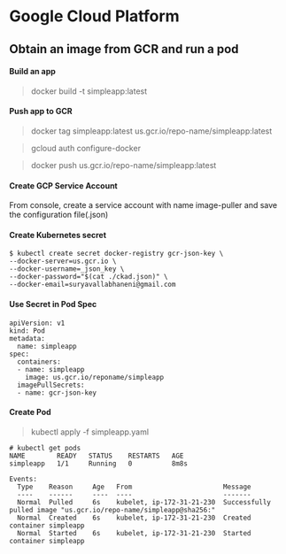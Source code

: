 # Google Cloud Platform

## Obtain an image from GCR and run a pod

#### Build an app

> docker build -t simpleapp:latest

#### Push app to GCR

> docker tag simpleapp:latest us.gcr.io/repo-name/simpleapp:latest

> gcloud auth configure-docker

> docker push us.gcr.io/repo-name/simpleapp:latest

#### Create GCP Service Account

From console, create a service account with name image-puller and save the configuration file(.json)

#### Create Kubernetes secret

```
$ kubectl create secret docker-registry gcr-json-key \
--docker-server=us.gcr.io \
--docker-username=_json_key \
--docker-password="$(cat ./ckad.json)" \
--docker-email=suryavallabhaneni@gmail.com
```

#### Use Secret in Pod Spec

```
apiVersion: v1
kind: Pod
metadata:
  name: simpleapp
spec:
  containers:
  - name: simpleapp
    image: us.gcr.io/reponame/simpleapp
  imagePullSecrets:
  - name: gcr-json-key
```

#### Create Pod

> kubectl apply -f simpleapp.yaml

```
# kubectl get pods
NAME        READY   STATUS    RESTARTS   AGE
simpleapp   1/1     Running   0          8m8s
```

```
Events:
  Type    Reason     Age   From                       Message
  ----    ------     ----  ----                       -------
  Normal  Pulled     6s    kubelet, ip-172-31-21-230  Successfully pulled image "us.gcr.io/repo-name/simpleapp@sha256:"
  Normal  Created    6s    kubelet, ip-172-31-21-230  Created container simpleapp
  Normal  Started    6s    kubelet, ip-172-31-21-230  Started container simpleapp
```
